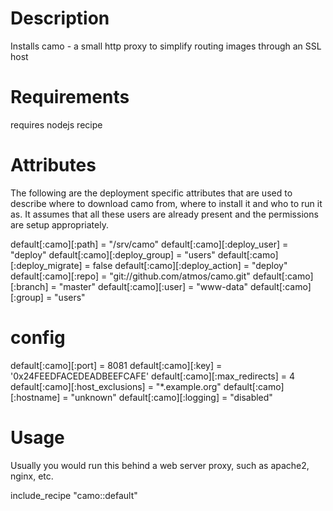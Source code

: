 Description
===========
Installs camo - a small http proxy to simplify routing images through an SSL host

Requirements
============
requires nodejs recipe

Attributes
==========

The following are the deployment specific attributes that are used to describe where to download camo from,
where to install it and who to run it as. It assumes that all these users are already present and the permissions
are setup appropriately.

default[:camo][:path] = "/srv/camo"
default[:camo][:deploy_user] = "deploy"
default[:camo][:deploy_group] = "users"
default[:camo][:deploy_migrate] = false
default[:camo][:deploy_action] = "deploy"
default[:camo][:repo] = "git://github.com/atmos/camo.git"
default[:camo][:branch] = "master"
default[:camo][:user] = "www-data"
default[:camo][:group] = "users"

# config
default[:camo][:port] = 8081
default[:camo][:key] = '0x24FEEDFACEDEADBEEFCAFE'
default[:camo][:max_redirects] = 4
default[:camo][:host_exclusions] = "*.example.org"
default[:camo][:hostname] = "unknown"
default[:camo][:logging] = "disabled"

Usage
=====

Usually you would run this behind a web server proxy, such as apache2, nginx, etc.

include_recipe "camo::default"
